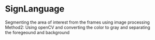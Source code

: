 # SignLanguage
Segmenting the area of interest from the frames using image processing
Method2:
  Using openCV
  and converting the color to gray and separating the foregeound and background 
